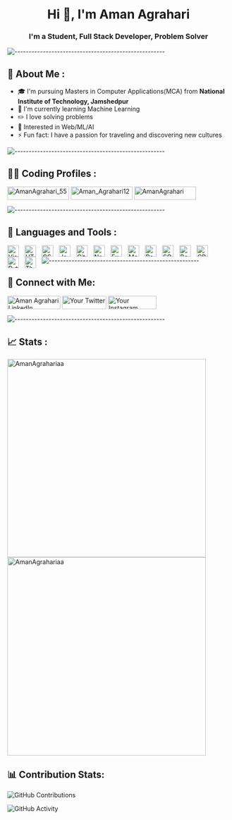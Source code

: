 <h1 align="center">Hi 👋, I'm Aman Agrahari</h1>
<h3 align="center">I'm a Student, Full Stack Developer, Problem Solver</h3>

![-----------------------------------------------------](https://raw.githubusercontent.com/andreasbm/readme/master/assets/lines/rainbow.png)

## 📝 About Me :
- 🎓 I'm pursuing Masters in Computer Applications(MCA) from **National Institute of Technology, Jamshedpur**
- 🌱 I'm currently learning Machine Learning
- ✏️ I love solving problems
- 🤖 Interested in Web/ML/AI
- ⚡ Fun fact: I have a passion for traveling and discovering new cultures

![-----------------------------------------------------](https://raw.githubusercontent.com/andreasbm/readme/master/assets/lines/rainbow.png)

## 👨‍💻 Coding Profiles :
<a href="https://leetcode.com/AmanAgrahari_55/" target="_blank" rel="noreferrer"><img align="center" src="https://img.shields.io/badge/LeetCode-000000?style=for-the-badge&logo=LeetCode&logoColor=#d16c06" alt="AmanAgrahari_55" height="30" width="140" /></a>
<a href="https://codeforces.com/profile/Aman_Agrahari12" target="_blank" rel="noreferrer"><img align="center" src="https://img.shields.io/badge/Codeforces-445f9d?style=for-the-badge&logo=Codeforces&logoColor=white" alt="Aman_Agrahari12" height="30" width="140" /></a>
<a href="https://auth.geeksforgeeks.org/user/spidy_punk" target="_blank" rel="noreferrer"><img align="center" src="https://img.shields.io/badge/GeeksforGeeks-gray?style=for-the-badge&logo=geeksforgeeks&logoColor=35914c" alt="AmanAgrahari" height="30" width="140" /></a>

![-----------------------------------------------------](https://raw.githubusercontent.com/andreasbm/readme/master/assets/lines/rainbow.png)

## 🔧 Languages and Tools :
<img align="left" alt="Visual Studio Code" width="26px" src="https://cdn.jsdelivr.net/gh/devicons/devicon/icons/vscode/vscode-original.svg" style="padding-right:10px;"/>
<img align="left" alt="HTML5" width="26px" src="https://cdn.jsdelivr.net/gh/devicons/devicon/icons/html5/html5-original.svg" style="padding-right:10px;"/>
<img align="left" alt="CSS3" width="26px" src="https://cdn.jsdelivr.net/gh/devicons/devicon/icons/css3/css3-original.svg" style="padding-right:10px;"/>
<img align="left" alt="JavaScript" width="26px" src="https://cdn.jsdelivr.net/gh/devicons/devicon/icons/javascript/javascript-original.svg" style="padding-right:10px;"/>
<img align="left" alt="Git" width="26px" src="https://cdn.jsdelivr.net/gh/devicons/devicon/icons/git/git-original.svg" style="padding-right:10px;"/>
<img align="left" alt="Node.js" width="26px" src="https://cdn.jsdelivr.net/gh/devicons/devicon/icons/nodejs/nodejs-original.svg" style="padding-right:10px;"/>
<img align="left" alt="Express.js" width="26px" src="https://cdn.jsdelivr.net/gh/devicons/devicon/icons/express/express-original.svg" style="padding-right:10px;"/>
<img align="left" alt="MongoDB" width="26px" src="https://cdn.jsdelivr.net/gh/devicons/devicon/icons/mongodb/mongodb-original.svg" style="padding-right:10px;"/>
<img align="left" alt="React.js" width="26px" src="https://cdn.jsdelivr.net/gh/devicons/devicon/icons/react/react-original.svg" style="padding-right:10px;"/>
<img align="left" alt="SQL" width="26px" src="https://cdn.jsdelivr.net/gh/devicons/devicon/icons/mysql/mysql-original.svg" style="padding-right:10px;"/>
<img align="left" alt="Bootstrap" width="26px" src="https://cdn.jsdelivr.net/gh/devicons/devicon/icons/bootstrap/bootstrap-plain.svg" style="padding-right:10px;"/>
<img align="left" alt="CPP" width="26px" src="https://cdn.jsdelivr.net/gh/devicons/devicon/icons/cplusplus/cplusplus-original.svg" style="padding-right:10px;"/>
<img align="left" alt="Python" width="26px" src="https://cdn.jsdelivr.net/gh/devicons/devicon/icons/python/python-original.svg" style="padding-right:10px;"/>
<img align="left" alt="Thunder Client" width="26px" src="https://raw.githubusercontent.com/rangav/thunder-client/master/docs/icon.png" style="padding-right:10px;"/>

![-----------------------------------------------------](https://raw.githubusercontent.com/andreasbm/readme/master/assets/lines/rainbow.png)

## 📱 Connect with Me:
<a href="https://www.linkedin.com/in/aman0162/" target="_blank" rel="noreferrer"><img align="center" src="https://img.shields.io/badge/LinkedIn-0077B5?style=for-the-badge&logo=linkedin&logoColor=white" alt="Aman Agrahari LinkedIn" height="30" width="120" /></a>
<a href="https://twitter.com/AmanAgr17117561" target="_blank" rel="noreferrer"><img align="center" src="https://img.shields.io/badge/Twitter-1DA1F2?style=for-the-badge&logo=twitter&logoColor=white" alt="Your Twitter" height="30" width="100" /></a>
<a href="https://www.instagram.com/last_player_aman/" target="_blank" rel="noreferrer"><img align="center" src="https://img.shields.io/badge/Instagram-E4405F?style=for-the-badge&logo=instagram&logoColor=white" alt="Your Instagram" height="30" width="110" /></a>


![-----------------------------------------------------](https://raw.githubusercontent.com/andreasbm/readme/master/assets/lines/rainbow.png)

## 📈 Stats :
 <img align="center" width="450" src="https://github-readme-stats.vercel.app/api/top-langs?username=AmanAgrahariaa&show_icons=true&theme=dark&locale=en&layout=compact" alt="AmanAgrahariaa"/>

 <img align="center" width="450" src="https://github-readme-stats.vercel.app/api?username=AmanAgrahariaa&show_icons=true&theme=dark&locale=en" alt="AmanAgrahariaa" />

## 📊 Contribution Stats:
![GitHub Contributions](https://github-readme-streak-stats.herokuapp.com/?user=AmanAgrahariaa&hide_stars=true&hide_rank=true&hide_border=true)

![GitHub Activity](https://activity-graph.herokuapp.com/graph?username=AmanAgrahariaa&theme=github)

